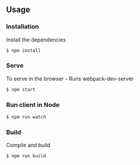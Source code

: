 ## Usage

### Installation

Install the dependencies

```sh
$ npm install
```

### Serve

To serve in the browser  - Runs webpack-dev-server

```sh
$ npm start
```

### Run client in Node

```sh
$ npm run watch
```

### Build
Compile and build

```sh
$ npm run build
```
